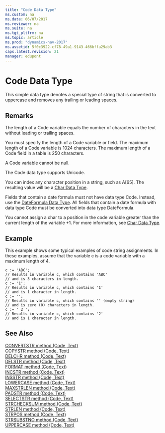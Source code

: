 ```yaml
---
title: "Code Data Type"
ms.custom: na
ms.date: 06/07/2017
ms.reviewer: na
ms.suite: na
ms.tgt_pltfrm: na
ms.topic: article
ms.prod: "dynamics-nav-2017"
ms.assetid: 5f0c3922-cf78-49a1-9143-466bffa29ab3
caps.latest.revision: 21
manager: edupont
---
```

# Code Data Type
This simple data type denotes a special type of string that is converted to uppercase and removes any trailing or leading spaces.  
  
## Remarks  
 The length of a Code variable equals the number of characters in the text without leading or trailing spaces.  
  
 You must specify the length of a Code variable or field. The maximum length of a Code variable is 1024 characters. The maximum length of a Code field in a table is 250 characters.  
  
 A Code variable cannot be null.  
  
 The Code data type supports Unicode.  
  
 You can index any character position in a string, such as A[65]. The resulting value will be a [Char Data Type](devenv-char-data-type.md).  
  
 Fields that contain a date formula must not have data type Code. Instead, use the [DateFormula Data Type](devenv-dateformula-data-type.md). All fields that contain a date formula with data type Code must be converted into data type DateFormula.  
  
 You cannot assign a char to a position in the code variable greater than the current length of the variable +1. For more information, see [Char Data Type](devenv-char-data-type.md).  
  
## Example  
 This example shows some typical examples of code string assignments. In these examples, assume that the variable c is a code variable with a maximum length of 4.  
  
```  
c := 'ABC';   
// Results in variable c, which contains 'ABC'   
// and is 3 characters in length.  
c := '1';  
// Results in variable c, which contains '1'   
// and is 1 character in length.  
c := '';  
// Results in variable c, which contains '' (empty string)  
// and is zero (0) characters in length.  
c := ' 2 ';  
// Results in variable c, which contains '2'  
// and is 1 character in length.  
```  
  
## See Also  
 [CONVERTSTR method (Code, Text)](../methods/devenv-convertstr-method-code-text.md)   
 [COPYSTR method (Code, Text)](../methods/devenv-copystr-method-code-text.md)   
 [DELCHR method (Code, Text)](../methods/devenv-delchr-method-code-text.md)   
 [DELSTR method (Code, Text)](../methods/devenv-delstr-method-code-text.md)   
 [FORMAT method (Code, Text)](../methods/devenv-format-method-code-text.md)   
 [INCSTR method (Code, Text)](../methods/devenv-incstr-method-code-text.md)   
 [INSSTR method (Code, Text)](../methods/devenv-insstr-method-code-text.md)   
 [LOWERCASE method (Code, Text)](../methods/devenv-lowercase-method-code-text.md)   
 [MAXSTRLEN method (Code, Text)](../methods/devenv-maxstrlen-method-code-text.md)   
 [PADSTR method (Code, Text)](../methods/devenv-padstr-method-code-text.md)   
 [SELECTSTR method (Code, Text)](../methods/devenv-selectstr-method-code-text.md)   
 [STRCHECKSUM method (Code, Text)](../methods/devenv-strchecksum-method-code-text.md)   
 [STRLEN method (Code, Text)](../methods/devenv-strlen-method-code-text.md)   
 [STRPOS method (Code, Text)](../methods/devenv-strpos-method-code-text.md)   
 [STRSUBSTNO method (Code, Text)](../methods/devenv-strsubstno-method-code-text.md)   
 [UPPERCASE method (Code, Text)](../methods/devenv-uppercase-method-code-text.md)